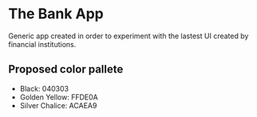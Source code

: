 # The Bank App
Generic app created in order to experiment with the lastest UI created by financial institutions.

## Proposed color pallete
- Black: 040303
- Golden Yellow: FFDE0A
- Silver Chalice: ACAEA9

